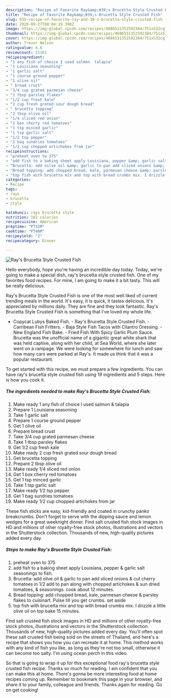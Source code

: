 ```yaml
---
description: "Recipe of Favorite Ray&amp;#39;s Brucetta Style Crusted Fish"
title: "Recipe of Favorite Ray&amp;#39;s Brucetta Style Crusted Fish"
slug: 935-recipe-of-favorite-ray-and-39-s-brucetta-style-crusted-fish
date: 2020-09-27T08:04:19.398Z
image: https://img-global.cpcdn.com/recipes/4686531352592384/751x532cq70/rays-brucetta-style-crusted-fish-recipe-main-photo.jpg
thumbnail: https://img-global.cpcdn.com/recipes/4686531352592384/751x532cq70/rays-brucetta-style-crusted-fish-recipe-main-photo.jpg
cover: https://img-global.cpcdn.com/recipes/4686531352592384/751x532cq70/rays-brucetta-style-crusted-fish-recipe-main-photo.jpg
author: Trevor Nelson
ratingvalue: 4.6
reviewcount: 21161
recipeingredient:
- "1 any fish of choice I used salmon  talapia"
- "1 Louisiana seasoning"
- "1 garlic salt"
- "1 course ground pepper"
- "1 olive oil"
- " bread crust"
- "3/4 cup grated parmesan cheese"
- "1 tbsp parsley flakes"
- "1/2 cup fresh kale"
- "2 cup fresh grated sour dough bread"
- " brucetta topping"
- "2 tbsp olive oil"
- "1/4 sliced red onion"
- "1 box cherry red tomatoes"
- "1 tsp minced garlic"
- "1 tsp garlic salt"
- "1/2 tsp pepper"
- "1 bag sundries tomatoes"
- "1/2 cup chopped artichokes from jar"
recipeinstructions:
- "preheat oven to 375"
- "add fish to a baking sheet apply Louisiana, pepper &amp; garlic salt seasonings to fish."
- "Brucetta: add oilve oil &amp; garlic to pan add sliced onions &amp; cut cherry tomatoes in 1/2 add to pan along with chopped artichokes &amp; sun dried tomatoes, &amp; seasonings. cook about 12 minutes."
- "Bread topping: add chopped bread, kale, parmesan cheese &amp; parsley flakes to cuisinart. Pulse till you get crumbs. set aside"
- "top fish with brucetta mix and top with bread crumbs mix. I drizzle a little olive oil on top bake 15 minutes."
categories:
- Recipe
tags:
- rays
- brucetta
- style

katakunci: rays brucetta style 
nutrition: 182 calories
recipecuisine: American
preptime: "PT32M"
cooktime: "PT46M"
recipeyield: "2"
recipecategory: Dinner

---
```



![Ray&#39;s Brucetta Style Crusted Fish](https://img-global.cpcdn.com/recipes/4686531352592384/751x532cq70/rays-brucetta-style-crusted-fish-recipe-main-photo.jpg)

Hello everybody, hope you're having an incredible day today. Today, we're going to make a special dish, ray&#39;s brucetta style crusted fish. One of my favorites food recipes. For mine, I am going to make it a bit tasty. This will be really delicious.

Ray&#39;s Brucetta Style Crusted Fish is one of the most well liked of current trending meals in the world. It's easy, it is quick, it tastes delicious. It's appreciated by millions daily. They are fine and they look fantastic. Ray&#39;s Brucetta Style Crusted Fish is something that I've loved my whole life.

- Copycat Lubys Baked Fish. - Ray&#39;s Brucetta Style Crusted Fish. - Carribean Fish Fritters. - Baja Style Fish Tacos with Cilantro Dressing. - New England Fish Bake. - Fried Fish With Spicy Garlic Plum Sauce. Brucetta was the unofficial name of a gigantic great white shark that was held captive, along with her child, at Sea World, where she later went on a rampage. We were looking for somewhere for lunch and saw how many cars were parked at Ray&#39;s. It made us think that it was a popular restaurant.


To get started with this recipe, we must prepare a few ingredients. You can have ray&#39;s brucetta style crusted fish using 19 ingredients and 5 steps. Here is how you cook it.

<!--inarticleads1-->

##### The ingredients needed to make Ray&#39;s Brucetta Style Crusted Fish:

1. Make ready 1 any fish of choice I used salmon &amp; talapia
1. Prepare 1 Louisiana seasoning
1. Take 1 garlic salt
1. Prepare 1 course ground pepper
1. Get 1 olive oil
1. Prepare  bread crust
1. Take 3/4 cup grated parmesan cheese
1. Take 1 tbsp parsley flakes
1. Get 1/2 cup fresh kale
1. Make ready 2 cup fresh grated sour dough bread
1. Get  brucetta topping
1. Prepare 2 tbsp olive oil
1. Make ready 1/4 sliced red onion
1. Get 1 box cherry red tomatoes
1. Get 1 tsp minced garlic
1. Take 1 tsp garlic salt
1. Make ready 1/2 tsp pepper
1. Get 1 bag sundries tomatoes
1. Make ready 1/2 cup chopped artichokes from jar


These fish sticks are easy, kid-friendly and coated in crunchy panko breakcrumbs. Don&#39;t forget to serve with the dipping sauce and lemon wedges for a great weeknight dinner. Find salt crusted fish stock images in HD and millions of other royalty-free stock photos, illustrations and vectors in the Shutterstock collection. Thousands of new, high-quality pictures added every day. 

<!--inarticleads2-->

##### Steps to make Ray&#39;s Brucetta Style Crusted Fish:

1. preheat oven to 375
1. add fish to a baking sheet apply Louisiana, pepper &amp; garlic salt seasonings to fish.
1. Brucetta: add oilve oil &amp; garlic to pan add sliced onions &amp; cut cherry tomatoes in 1/2 add to pan along with chopped artichokes &amp; sun dried tomatoes, &amp; seasonings. cook about 12 minutes.
1. Bread topping: add chopped bread, kale, parmesan cheese &amp; parsley flakes to cuisinart. Pulse till you get crumbs. set aside
1. top fish with brucetta mix and top with bread crumbs mix. I drizzle a little olive oil on top bake 15 minutes.


Find salt crusted fish stock images in HD and millions of other royalty-free stock photos, illustrations and vectors in the Shutterstock collection. Thousands of new, high-quality pictures added every day. You&#39;ll often spot these salt crusted fish being sold on the streets of Thailand, and here&#39;s a recipe that shows you how you can recreate it at home. This method works with any kind of fish you like, as long as they&#39;re not too small, otherwise it can become too salty. I&#39;m using ocean perch in this video. 

So that is going to wrap it up for this exceptional food ray&#39;s brucetta style crusted fish recipe. Thanks so much for reading. I am confident that you can make this at home. There's gonna be more interesting food at home recipes coming up. Remember to bookmark this page in your browser, and share it to your family, colleague and friends. Thanks again for reading. Go on get cooking!

